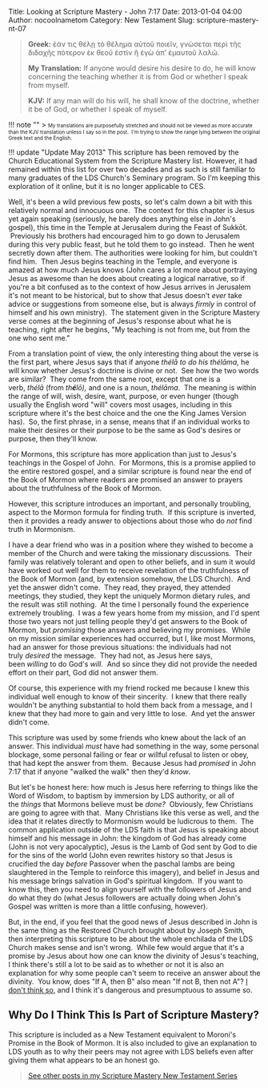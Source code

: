 Title: Looking at Scripture Mastery - John 7:17
Date: 2013-01-04 04:00
Author: nocoolnametom
Category: New Testament
Slug: scripture-mastery-nt-07

> **Greek:**
>  ἐάν τις θέλῃ τὸ θέλημα αὐτοῦ ποιεῖν, γνώσεται περὶ τῆς διδαχῆς πότερον ἐκ θεοῦ ἐστὶν ἢ ἐγὼ ἀπ’ ἐμαυτοῦ λαλῶ.
>
> **My Translation:**
>  If anyone would desire his desire to do, he will know concerning the teaching whether it is from God or whether I speak from myself.
>
> **KJV:**
>  If any man will do his will, he shall know of the doctrine, whether it be of God, or whether I speak of myself.

!!! note ""
     > <span style="font-size: x-small;">My translations are purposefully stretched and should not be viewed as more accurate than the KJV translation unless I say so in the post.  I'm trying to show the range lying between the original Greek text and the English.</span>

!!! update "Update May 2013"
     This scripture has been removed by the Church Educational System from the Scripture Mastery list. However, it had remained within this list for over two decades and as such is still familiar to many graduates of the LDS Church's Seminary program. So I'm keeping this exploration of it online, but it is no longer applicable to CES.

Well, it's been a wild previous few posts, so let's calm down a bit with this relatively normal and innocuous one.  The context for this chapter is Jesus yet again speaking (seriously, he barely does anything else in John's gospel), this time in the Temple at Jerusalem during the Feast of Sukkōt.  Previously his brothers had encouraged him to go down to Jerusalem during this very public feast, but he told them to go instead.  Then he went secretly down after them. The authorities were looking for him, but couldn't find him.  Then Jesus begins teaching in the Temple, and everyone is amazed at how much Jesus knows (John cares a lot more about portraying Jesus as awesome than he does about creating a logical narrative, so if you're a bit confused as to the context of how Jesus arrives in Jerusalem it's not meant to be historical, but to show that Jesus doesn't *ever* take advice or suggestions from someone else, but is always *firmly* in control of himself and his own ministry).  The statement given in the Scripture Mastery verse comes at the beginning of Jesus's response about what he is teaching, right after he begins, "My teaching is not from me, but from the one who sent me."

From a translation point of view, the only interesting thing about the verse is the first part, where Jesus says that if anyone *thélā *to do his* thélāma,* he will know whether Jesus's doctrine is divine or not.  See how the two words are similar?  They come from the same root, except that one is a verb, *thélā* (from *th**é**lō),* and one is a noun, *thélāma*.  The meaning is within the range of will, wish, desire, want, purpose, or even hunger (though usually the English word "will" covers most usages, including in this scripture where it's the best choice and the one the King James Version has).  So, the first phrase, in a sense, means that if an individual works to make their desires or their purpose to be the same as God's desires or purpose, then they'll know.

For Mormons, this scripture has more application than just to Jesus's teachings in the Gospel of John.  For Mormons, this is a promise applied to the entire restored gospel, and a similar scripture is found near the end of the Book of Mormon where readers are promised an answer to prayers about the truthfulness of the Book of Mormon.

However, this scripture introduces an important, and personally troubling, aspect to the Mormon formula for finding truth.  If this scripture is inverted, then it provides a ready answer to objections about those who do *not* find truth in Mormonism.

I have a dear friend who was in a position where they wished to become a member of the Church and were taking the missionary discussions.  Their family was relatively tolerant and open to other beliefs, and in sum it would have worked out well for them to receive revelation of the truthfulness of the Book of Mormon (and, by extension somehow, the LDS Church).  And yet the answer didn't come.  They read, they prayed, they attended meetings, they studied, they kept the uniquely Mormon dietary rules, and the result was still nothing.  At the time I personally found the experience extremely troubling.  I was a few years home from my mission, and I'd spent those two years not just telling people they'd get answers to the Book of Mormon, but *promising* those answers and believing my promises.  While on my mission similar experiences had occurred, but I, like most Mormons, had an answer for those previous situations: the individuals had not truly *desired* the message.  They had not, as Jesus here says, been *willing* to do God's *will.*  And so since they did not provide the needed effort on their part, God did not answer them.

Of course, this experience with my friend rocked me because I knew this individual well enough to know of their sincerity.  I knew that there really wouldn't be anything substantial to hold them back from a message, and I knew that they had more to gain and very little to lose.  And yet the answer didn't come.

This scripture was used by some friends who knew about the lack of an answer. This individual *must* have had something in the way, some personal blockage, some personal failing or fear or willful refusal to listen or obey, that had kept the answer from them.  Because Jesus had *promised* in John 7:17 that if anyone "walked the walk" then they'd *know*.

But let's be honest here: how much is Jesus here referring to things like the Word of Wisdom, to baptism by immersion by LDS authority, or all of the *things* that Mormons believe must be *done?*  Obviously, few Christians are going to agree with that.  Many Christians like this verse as well, and the idea that it relates directly to Mormonism would be ludicrous to them.  The common application outside of the LDS faith is that Jesus is speaking about himself and his message in John: the kingdom of God has already come (John is not very apocalyptic), Jesus is the Lamb of God sent by God to die for the sins of the world (John even rewrites history so that Jesus is crucified the day *before* Passover when the paschal lambs are being slaughtered in the Temple to reinforce this imagery), and belief in Jesus and his message brings salvation in God's spiritual kingdom.  If you want to know this, then you need to align yourself with the followers of Jesus and do what they do (what Jesus followers are actually doing when John's Gospel was written is more than a little confusing, however).

But, in the end, if you feel that the good news of Jesus described in John is the same thing as the Restored Church brought about by Joseph Smith, then interpreting this scripture to be about the whole enchilada of the LDS Church makes sense and isn't wrong.  While few would argue that it's a promise by Jesus about how one can know the divinity of Jesus's teaching, I think there's still a lot to be said as to whether or not it is also an explanation for why some people can't seem to receive an answer about the divinity.  You know, does "If A, then B" also mean "If not B, then not A"? [I don't think so][], and I think it's dangerous and presumptuous to assume so.

Why Do I Think This Is Part of Scripture Mastery?
-------------------------------------------------

This scripture is included as a New Testament equivalent to Moroni's Promise in the Book of Mormon. It is also included to give an explanation to LDS youth as to why their peers may not agree with LDS beliefs even after giving them what appears to be an honest go.

> [See other posts in my Scripture Mastery New Testament Series][]

[I don't think so]: http://en.wikipedia.org/wiki/Denying_the_antecedent
[See other posts in my Scripture Mastery New Testament Series]: |filename|scripture-mastery-new-testament.md "Scripture Mastery: New Testament"
